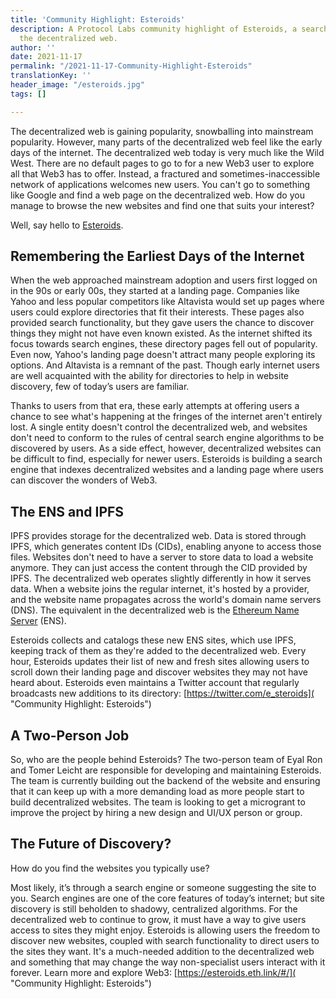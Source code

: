 ```yaml
---
title: 'Community Highlight: Esteroids'
description: A Protocol Labs community highlight of Esteroids, a search engine for
  the decentralized web.
author: ''
date: 2021-11-17
permalink: "/2021-11-17-Community-Highlight-Esteroids"
translationKey: ''
header_image: "/esteroids.jpg"
tags: []

---
```

The decentralized web is gaining popularity, snowballing into mainstream popularity. However, many parts of the decentralized web feel like the early days of the internet. The decentralized web today is very much like the Wild West. There are no default pages to go to for a new Web3 user to explore all that Web3 has to offer. Instead, a fractured and sometimes-inaccessible network of applications welcomes new users. You can't go to something like Google and find a web page on the decentralized web. How do you manage to browse the new websites and find one that suits your interest?

Well, say hello to [Esteroids](https://esteroids.eth.link/#/).

## Remembering the Earliest Days of the Internet

When the web approached mainstream adoption and users first logged on in the 90s or early 00s, they started at a landing page. Companies like Yahoo and less popular competitors like Altavista would set up pages where users could explore directories that fit their interests. These pages also provided search functionality, but they gave users the chance to discover things they might not have even known existed. As the internet shifted its focus towards search engines, these directory pages fell out of popularity. Even now, Yahoo's landing page doesn't attract many people exploring its options. And Altavista is a remnant of the past. Though early internet users are well acquainted with the ability for directories to help in website discovery, few of today’s users are familiar.

Thanks to users from that era, these early attempts at offering users a chance to see what's happening at the fringes of the internet aren't entirely lost. A single entity doesn't control the decentralized web, and websites don't need to conform to the rules of central search engine algorithms to be discovered by users. As a side effect, however, decentralized websites can be difficult to find, especially for newer users. Esteroids is building a search engine that indexes decentralized websites and a landing page where users can discover the wonders of Web3.

## The ENS and IPFS

IPFS provides storage for the decentralized web. Data is stored through IPFS, which generates content IDs (CIDs), enabling anyone to access those files. Websites don't need to have a server to store data to load a website anymore. They can just access the content through the CID provided by IPFS. The decentralized web operates slightly differently in how it serves data. When a website joins the regular internet, it's hosted by a provider, and the website name propagates across the world's domain name servers (DNS). The equivalent in the decentralized web is the [Ethereum Name Server](https://ens.domains/) (ENS).

Esteroids collects and catalogs these new ENS sites, which use IPFS, keeping track of them as they're added to the decentralized web. Every hour, Esteroids updates their list of new and fresh sites allowing users to scroll down their landing page and discover websites they may not have heard about. Esteroids even maintains a Twitter account that regularly broadcasts new additions to its directory: [https://twitter.com/e_steroids]( "Community Highlight: Esteroids")

## A Two-Person Job

So, who are the people behind Esteroids? The two-person team of Eyal Ron and Tomer Leicht are responsible for developing and maintaining Esteroids. The team is currently building out the backend of the website and ensuring that it can keep up with a more demanding load as more people start to build decentralized websites. The team is looking to get a microgrant to improve the project by hiring a new design and UI/UX person or group.

## The Future of Discovery?

How do you find the websites you typically use?

Most likely, it’s through a search engine or someone suggesting the site to you. Search engines are one of the core features of today’s internet; but site discovery is still beholden to shadowy, centralized algorithms. For the decentralized web to continue to grow, it must have a way to give users access to sites they might enjoy. Esteroids is allowing users the freedom to discover new websites, coupled with search functionality to direct users to the sites they want. It's a much-needed addition to the decentralized web and something that may change the way non-specialist users interact with it forever. Learn more and explore Web3: [https://esteroids.eth.link/#/]( "Community Highlight: Esteroids")
